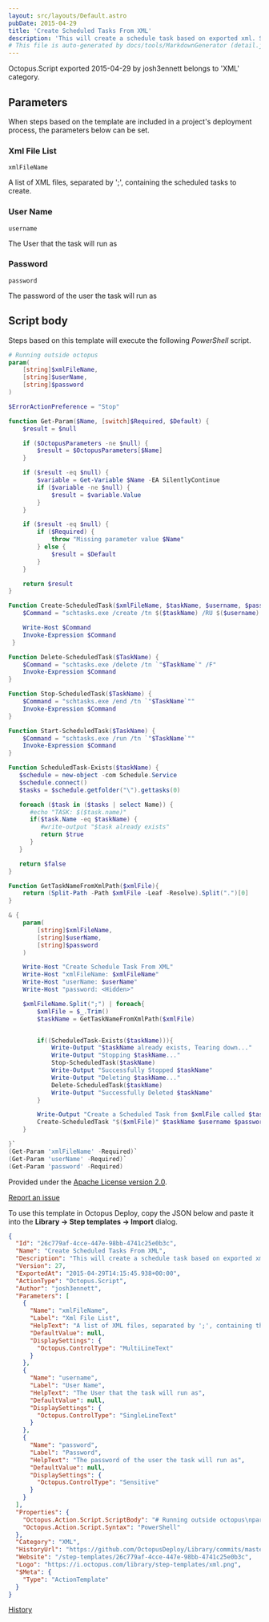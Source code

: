 ```yaml
---
layout: src/layouts/Default.astro
pubDate: 2015-04-29
title: 'Create Scheduled Tasks From XML'
description: 'This will create a schedule task based on exported xml. See https://msdn.microsoft.com/en-us/library/windows/desktop/bb736357%28v=vs.85%29.aspx for instructions on how to export scheduled tasks as xml.'
# This file is auto-generated by docs/tools/MarkdownGenerator (detail.js)
---
```


Octopus.Script exported 2015-04-29 by josh3ennett belongs to 'XML' category.

## Parameters

When steps based on the template are included in a project's deployment process, the parameters below can be set.


<div class="param">

### Xml File List

`xmlFileName`

A list of XML files, separated by ';', containing the scheduled tasks to create.

</div>
        
<div class="param">

### User Name

`username`

The User that the task will run as

</div>
        
<div class="param">

### Password

`password`

The password of the user the task will run as

</div>
        

## Script body

Steps based on this template will execute the following *PowerShell* script.

```PowerShell
# Running outside octopus
param(
    [string]$xmlFileName,
    [string]$userName,
    [string]$password
)

$ErrorActionPreference = "Stop" 

function Get-Param($Name, [switch]$Required, $Default) {
    $result = $null

    if ($OctopusParameters -ne $null) {
        $result = $OctopusParameters[$Name]
    }

    if ($result -eq $null) {
        $variable = Get-Variable $Name -EA SilentlyContinue    
        if ($variable -ne $null) {
            $result = $variable.Value
        }
    }

    if ($result -eq $null) {
        if ($Required) {
            throw "Missing parameter value $Name"
        } else {
            $result = $Default
        }
    }

    return $result
}

Function Create-ScheduledTask($xmlFileName, $taskName, $username, $password){
	$Command = "schtasks.exe /create /tn $($taskName) /RU $($username) /RP $($password) /XML $($xmlFileName)"

	Write-Host $Command
	Invoke-Expression $Command
 }

Function Delete-ScheduledTask($TaskName) {   
	$Command = "schtasks.exe /delete /tn `"$TaskName`" /F"            
	Invoke-Expression $Command 
}

Function Stop-ScheduledTask($TaskName) {  
	$Command = "schtasks.exe /end /tn `"$TaskName`""            
	Invoke-Expression $Command 
}

Function Start-ScheduledTask($TaskName) {   
	$Command = "schtasks.exe /run /tn `"$TaskName`""            
	Invoke-Expression $Command 
}

Function ScheduledTask-Exists($taskName) {
   $schedule = new-object -com Schedule.Service 
   $schedule.connect() 
   $tasks = $schedule.getfolder("\").gettasks(0)

   foreach ($task in ($tasks | select Name)) {
	  #echo "TASK: $($task.name)"
	  if($task.Name -eq $taskName) {
		 #write-output "$task already exists"
		 return $true
	  }
   }

   return $false
}

Function GetTaskNameFromXmlPath($xmlFile){
    return (Split-Path -Path $xmlFile -Leaf -Resolve).Split(".")[0]
}

& {
    param(
        [string]$xmlFileName,
        [string]$userName,
        [string]$password
    ) 

    Write-Host "Create Schedule Task From XML"
    Write-Host "xmlFileName: $xmlFileName"
    Write-Host "userName: $userName"
    Write-Host "password: <Hidden>"

    $xmlFileName.Split(";") | foreach{
        $xmlFile = $_.Trim()
        $taskName = GetTaskNameFromXmlPath($xmlFile)


        if((ScheduledTask-Exists($taskName))){
	        Write-Output "$taskName already exists, Tearing down..."
	        Write-Output "Stopping $taskName..."
	        Stop-ScheduledTask($taskName)
	        Write-Output "Successfully Stopped $taskName"
	        Write-Output "Deleting $taskName..."
	        Delete-ScheduledTask($taskName)
	        Write-Output "Successfully Deleted $taskName"
        }

        Write-Output "Create a Scheduled Task from $xmlFile called $taskName. Run as $username" 
        Create-ScheduledTask "$($xmlFile)" $taskName $username $password
    }

}`
(Get-Param 'xmlFileName' -Required)`
(Get-Param 'userName' -Required)`
(Get-Param 'password' -Required)
```

Provided under the [Apache License version 2.0](https://github.com/OctopusDeploy/Library/blob/master/LICENSE.txt).

[Report an issue](https://github.com/OctopusDeploy/Library/issues/new?assignees=&labels=&projects=&template=bug-report.yml&title=Issue%20with%20Create%20Scheduled%20Tasks%20From%20XML&step-template=Create%20Scheduled%20Tasks%20From%20XML)

<div class="get-json">

To use this template in Octopus Deploy, copy the JSON below and paste it into the **Library → Step templates → Import** dialog.

```json
{
  "Id": "26c779af-4cce-447e-98bb-4741c25e0b3c",
  "Name": "Create Scheduled Tasks From XML",
  "Description": "This will create a schedule task based on exported xml. See https://msdn.microsoft.com/en-us/library/windows/desktop/bb736357%28v=vs.85%29.aspx for instructions on how to export scheduled tasks as xml.",
  "Version": 27,
  "ExportedAt": "2015-04-29T14:15:45.938+00:00",
  "ActionType": "Octopus.Script",
  "Author": "josh3ennett",
  "Parameters": [
    {
      "Name": "xmlFileName",
      "Label": "Xml File List",
      "HelpText": "A list of XML files, separated by ';', containing the scheduled tasks to create.",
      "DefaultValue": null,
      "DisplaySettings": {
        "Octopus.ControlType": "MultiLineText"
      }
    },
    {
      "Name": "username",
      "Label": "User Name",
      "HelpText": "The User that the task will run as",
      "DefaultValue": null,
      "DisplaySettings": {
        "Octopus.ControlType": "SingleLineText"
      }
    },
    {
      "Name": "password",
      "Label": "Password",
      "HelpText": "The password of the user the task will run as",
      "DefaultValue": null,
      "DisplaySettings": {
        "Octopus.ControlType": "Sensitive"
      }
    }
  ],
  "Properties": {
    "Octopus.Action.Script.ScriptBody": "# Running outside octopus\nparam(\n    [string]$xmlFileName,\n    [string]$userName,\n    [string]$password\n)\n\n$ErrorActionPreference = \"Stop\" \n\nfunction Get-Param($Name, [switch]$Required, $Default) {\n    $result = $null\n\n    if ($OctopusParameters -ne $null) {\n        $result = $OctopusParameters[$Name]\n    }\n\n    if ($result -eq $null) {\n        $variable = Get-Variable $Name -EA SilentlyContinue    \n        if ($variable -ne $null) {\n            $result = $variable.Value\n        }\n    }\n\n    if ($result -eq $null) {\n        if ($Required) {\n            throw \"Missing parameter value $Name\"\n        } else {\n            $result = $Default\n        }\n    }\n\n    return $result\n}\n\nFunction Create-ScheduledTask($xmlFileName, $taskName, $username, $password){\n\t$Command = \"schtasks.exe /create /tn $($taskName) /RU $($username) /RP $($password) /XML $($xmlFileName)\"\n\n\tWrite-Host $Command\n\tInvoke-Expression $Command\n }\n\nFunction Delete-ScheduledTask($TaskName) {   \n\t$Command = \"schtasks.exe /delete /tn `\"$TaskName`\" /F\"            \n\tInvoke-Expression $Command \n}\n\nFunction Stop-ScheduledTask($TaskName) {  \n\t$Command = \"schtasks.exe /end /tn `\"$TaskName`\"\"            \n\tInvoke-Expression $Command \n}\n\nFunction Start-ScheduledTask($TaskName) {   \n\t$Command = \"schtasks.exe /run /tn `\"$TaskName`\"\"            \n\tInvoke-Expression $Command \n}\n\nFunction ScheduledTask-Exists($taskName) {\n   $schedule = new-object -com Schedule.Service \n   $schedule.connect() \n   $tasks = $schedule.getfolder(\"\\\").gettasks(0)\n\n   foreach ($task in ($tasks | select Name)) {\n\t  #echo \"TASK: $($task.name)\"\n\t  if($task.Name -eq $taskName) {\n\t\t #write-output \"$task already exists\"\n\t\t return $true\n\t  }\n   }\n\n   return $false\n}\n\nFunction GetTaskNameFromXmlPath($xmlFile){\n    return (Split-Path -Path $xmlFile -Leaf -Resolve).Split(\".\")[0]\n}\n\n& {\n    param(\n        [string]$xmlFileName,\n        [string]$userName,\n        [string]$password\n    ) \n\n    Write-Host \"Create Schedule Task From XML\"\n    Write-Host \"xmlFileName: $xmlFileName\"\n    Write-Host \"userName: $userName\"\n    Write-Host \"password: <Hidden>\"\n\n    $xmlFileName.Split(\";\") | foreach{\n        $xmlFile = $_.Trim()\n        $taskName = GetTaskNameFromXmlPath($xmlFile)\n\n\n        if((ScheduledTask-Exists($taskName))){\n\t        Write-Output \"$taskName already exists, Tearing down...\"\n\t        Write-Output \"Stopping $taskName...\"\n\t        Stop-ScheduledTask($taskName)\n\t        Write-Output \"Successfully Stopped $taskName\"\n\t        Write-Output \"Deleting $taskName...\"\n\t        Delete-ScheduledTask($taskName)\n\t        Write-Output \"Successfully Deleted $taskName\"\n        }\n\n        Write-Output \"Create a Scheduled Task from $xmlFile called $taskName. Run as $username\" \n        Create-ScheduledTask \"$($xmlFile)\" $taskName $username $password\n    }\n\n}`\n(Get-Param 'xmlFileName' -Required)`\n(Get-Param 'userName' -Required)`\n(Get-Param 'password' -Required)",
    "Octopus.Action.Script.Syntax": "PowerShell"
  },
  "Category": "XML",
  "HistoryUrl": "https://github.com/OctopusDeploy/Library/commits/master/step-templates//opt/buildagent/work/75443764cd38076d/step-templates/scheduled-task-create-from-xml.json",
  "Website": "/step-templates/26c779af-4cce-447e-98bb-4741c25e0b3c",
  "Logo": "https://i.octopus.com/library/step-templates/xml.png",
  "$Meta": {
    "Type": "ActionTemplate"
  }
}
```

[History](https://github.com/OctopusDeploy/Library/commits/master/step-templates/https://github.com/OctopusDeploy/Library/commits/master/step-templates//opt/buildagent/work/75443764cd38076d/step-templates/scheduled-task-create-from-xml.json)

</div>
